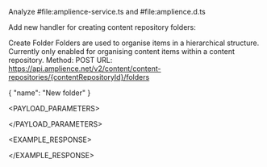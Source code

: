 Analyze #file:amplience-service.ts and #file:amplience.d.ts

Add new handler for creating content repository folders:

Create Folder Folders are used to organise items in a hierarchical structure.
Currently only enabled for organising content items within a content repository.
Method: POST URL:
https://api.amplience.net/v2/content/content-repositories/{contentRepositoryId}/folders

<PAYLOAD> { "name": "New folder" } </PAYLOAD>

<PAYLOAD_PARAMETERS>

</PAYLOAD_PARAMETERS>

<EXAMPLE_RESPONSE>

</EXAMPLE_RESPONSE>
